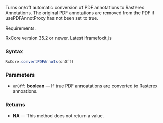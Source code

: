 Turns on/off automatic conversion of PDF annotations to Rasterex Annotations.
The original PDF annotations are removed from the PDF if usePDFAnnotProxy has not been set to true.


Requirements.

RxCore version 35.2 or newer.
Latest iframefoxit.js


### Syntax

```typescript
RxCore.convertPDFAnnots(onOff)
```

### Parameters

- `onOff`: **boolean** — If true PDF annoatations are converted to Rasterex annoations.

### Returns

- **NA** — This method does not return a value.
